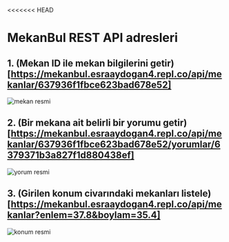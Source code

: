<<<<<<< HEAD
 # MekanBul REST API adresleri
 
## 1. (Mekan ID ile mekan bilgilerini getir)[https://mekanbul.esraaydogan4.repl.co/api/mekanlar/637936f1fbce623bad678e52]
![mekan resmi](https://user-images.githubusercontent.com/115172638/202871557-1e8afd9a-78e9-467f-b73b-4c51aee4dce2.png)


## 2. (Bir mekana ait belirli bir yorumu getir)[https://mekanbul.esraaydogan4.repl.co/api/mekanlar/637936f1fbce623bad678e52/yorumlar/6379371b3a827f1d880438ef]
 ![yorum resmi](https://user-images.githubusercontent.com/115172638/202871574-1cfb3bd6-6675-472c-a027-c5094a8a5ae2.png)



## 3. (Girilen konum civarındaki mekanları listele)[https://mekanbul.esraaydogan4.repl.co/api/mekanlar?enlem=37.8&boylam=35.4]
 ![konum resmi](https://user-images.githubusercontent.com/115172638/202871580-fcb10356-f059-4032-a4fe-8d73fadbb335.png)
